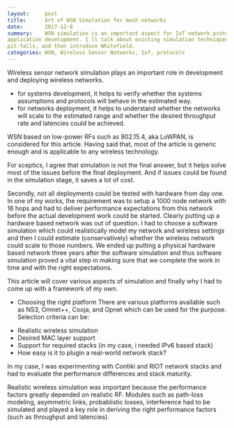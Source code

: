 ```yaml
---
layout:     post
title:      Art of WSN Simulation for mesh networks
date:       2017-12-8
summary:    WSN simulation is an important aspect for IoT network protocol or
application development. I ll talk about existing simulation techniques,
pit-falls, and then introduce Whitefield.
categories: WSN, Wireless Sensor Networks, IoT, protocols
---
```


Wireless sensor network simulation plays an important role in development and
deploying wireless networks.
- for systems development, it helps to verify whether the systems assumptions
and protocols will behave in the estimated way.
- for networks deployment, it helps to understand whether the networks will
scale to the estimated range and whether the desired throughput rate and
latencies could be achieved.

WSN based on low-power RFs such as 802.15.4, aka LoWPAN, is considered for this
article. Having said that, most of the article is generic enough and is
applicable to any wireless technology.

For sceptics, I agree that simulation is not the final answer, but it helps
solve most of the issues before the final deployment. And if issues could be
found in the simulation stage, it saves a lot of cost.

Secondly, not all deployments could be tested with hardware from day one. In
one of my works, the requirement was to setup a 1000 node network with 16 hops
and had to deliver performance expectations from this network before the actual
development work could be started. Clearly putting up a hardware based network
was out of question. I had to choose a software simulation which could
realistically model my network and wireless settings and then I could estimate
(conservatively) whether the wireless network could scale to those numbers. We
ended up putting a physical hardware based network three years after the
software simulation and thus software simulation proved a vital step in making
sure that we complete the work in time and with the right expectations.

This article will cover various aspects of simulation and finally why I had to
come up with a framework of my own.

* Choosing the right platform
There are various platforms available such as NS3, Omnet++, Cooja, and Opnet
which can be used for the purpose.
Selection criteria can be:
- Realistic wireless simulation
- Desired MAC layer support
- Support for required stacks (in my case, i needed IPv6 based stack)
- How easy is it to plugin a real-world network stack?

In my case, I was experimenting with Contiki and RIOT network stacks and had to
evaluate the performance differences and stack maturity.

Realistic wireless simulation was important because the performance factors
greatly depended on realistic RF. Modules such as path-loss modeling,
asymmetric links, probablistic losses, interference had to be simulated and
played a key role in deriving the right performance factors (such as throughput
and latencies).


